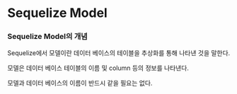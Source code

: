 # Sequelize Model

### Sequelize Model의 개념
Sequelize에서 모델이란 데이터 베이스의 테이블을 추상화를 통해 나타낸 것을 말한다.<br>

모델은 데이터 베이스 테이블의 이름 및 column 등의 정보를 나타낸다.<br>

모델과 데이터 베이스의 이름이 반드시 같을 필요는 없다.

